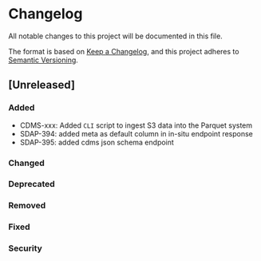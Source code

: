 # Changelog
All notable changes to this project will be documented in this file.

The format is based on [Keep a Changelog](https://keepachangelog.com/en/1.0.0/),
and this project adheres to [Semantic Versioning](https://semver.org/spec/v2.0.0.html).

## [Unreleased]
### Added
- CDMS-xxx: Added `CLI` script to ingest S3 data into the Parquet system
- SDAP-394: added meta as default column in in-situ endpoint response
- SDAP-395: added cdms json schema endpoint
### Changed
### Deprecated
### Removed
### Fixed
### Security

